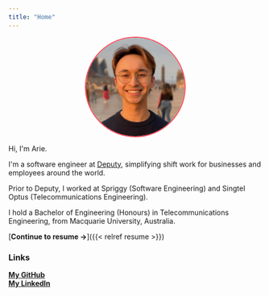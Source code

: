 ```yaml
---
title: "Home"
---
```


<style>

#profile {
  position: relative;
  overflow: hidden;
  width: 200px;
  height: 200px;
  border-radius: 100px;
  padding: 0px;
  box-sizing: border-box;
  margin-left: calc(50% - 100px);
  border: solid 2px #ff4757;
}

#profile > img {
  width: 100%;
  margin: 0 !important;
  padding: 0 !important;
  position: absolute;
  left: 0;
  top: -45px;
}



</style>

<div id="profile">
  <img src="arie-profile.jpeg" />
</div>

Hi, I'm Arie. 

I'm a software engineer at [Deputy](https://deputy.com), simplifying shift work
for businesses and employees around the world.

Prior to Deputy, I worked at Spriggy (Software Engineering) and Singtel Optus 
(Telecommunications Engineering). 

I hold a Bachelor of Engineering (Honours) in Telecommunications Engineering,
from Macquarie University, Australia.

[**Continue to resume ->**]({{< relref resume >}})<br>

### Links

[**My GitHub**](https://github.com/arizard)<br>
[**My LinkedIn**](https://www.linkedin.com/in/arieoldman/)<br>
